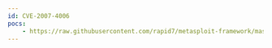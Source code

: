 ```yaml
---
id: CVE-2007-4006
pocs:
    - https://raw.githubusercontent.com/rapid7/metasploit-framework/master/modules/exploits/windows/misc/windows_rsh.rb
---
```

